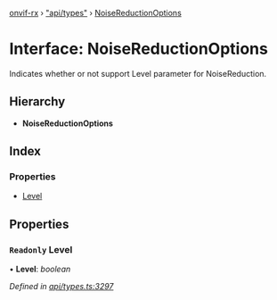 [onvif-rx](../README.md) › ["api/types"](../modules/_api_types_.md) › [NoiseReductionOptions](_api_types_.noisereductionoptions.md)

# Interface: NoiseReductionOptions

Indicates whether or not support Level parameter for NoiseReduction.

## Hierarchy

* **NoiseReductionOptions**

## Index

### Properties

* [Level](_api_types_.noisereductionoptions.md#readonly-level)

## Properties

### `Readonly` Level

• **Level**: *boolean*

*Defined in [api/types.ts:3297](https://github.com/patrickmichalina/onvif-rx/blob/3e9b152/src/api/types.ts#L3297)*
